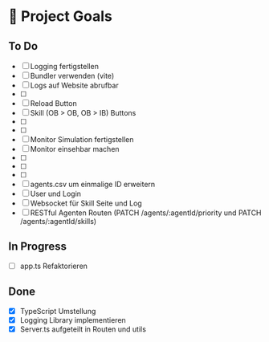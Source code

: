 # 🚀 Project Goals

## To Do

- [ ] Logging fertigstellen
- [ ] Bundler verwenden (vite)
- [ ] Logs auf Website abrufbar
- [ ]
- [ ] Reload Button
- [ ] Skill (OB > OB, OB > IB) Buttons
- [ ]
- [ ]
- [ ] Monitor Simulation fertigstellen
- [ ] Monitor einsehbar machen
- [ ]
- [ ]
- [ ]
- [ ] agents.csv um einmalige ID erweitern
- [ ] User und Login
- [ ] Websocket für Skill Seite und Log
- [ ] RESTful Agenten Routen (PATCH /agents/:agentId/priority und PATCH /agents/:agentId/skills)

## In Progress

- [ ] app.ts Refaktorieren

## Done

- [x] TypeScript Umstellung
- [x] Logging Library implementieren
- [x] Server.ts aufgeteilt in Routen und utils

